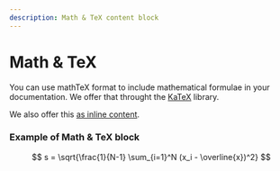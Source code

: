 ```yaml
---
description: Math & TeX content block
---
```


# Math & TeX

You can use mathTeX format to include mathematical formulae in your documentation. We offer that throught the [KaTeX](https://katex.org/docs/supported.html) library.

We also offer this [as inline content](../inline/math-and-tex.md).

### Example of Math & TeX block

$$
s = \sqrt{\frac{1}{N-1} \sum_{i=1}^N (x_i - \overline{x})^2}
$$

